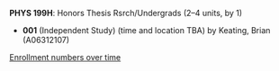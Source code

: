 **PHYS 199H**: Honors Thesis Rsrch/Undergrads (2–4 units, by 1)

- **001** (Independent Study) (time and location TBA) by Keating, Brian (A06312107)

[Enrollment numbers over time](./PHYS199H.tsv)

